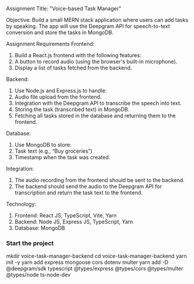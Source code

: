 Assignment Title: "Voice-based Task Manager"

Objective: Build a small MERN stack application where users can add tasks by speaking. The app will use the Deepgram API for speech-to-text conversion and store the tasks in MongoDB.

Assignment Requirements
Frontend:
1. Build a React.js frontend with the following features:
2. A button to record audio (using the browser's built-in microphone).
3. Display a list of tasks fetched from the backend.

Backend:
1. Use Node.js and Express.js to handle:
2. Audio file upload from the frontend.
3. Integration with the Deepgram API to transcribe the speech into text.
4. Storing the task (transcribed text) in MongoDB.
5. Fetching all tasks stored in the database and returning them to the frontend.

Database:
1. Use MongoDB to store:
2. Task text (e.g., “Buy groceries”)
3. Timestamp when the task was created.

Integration:
1. The audio recording from the frontend should be sent to the backend.
2. The backend should send the audio to the Deepgram API for transcription and return the task text to the frontend.

Technology:
1. Frontend: React JS, TypeScript, Vite, Yarn
2. Backend: Node JS, Express JS, TypeScript, Yarn
3. Database: MongoDB

### Start the project
mkdir voice-task-manager-backend
cd voice-task-manager-backend
yarn init -y
yarn add express mongoose cors dotenv multer
yarn add -D @deepgram/sdk typescript @types/express @types/cors @types/multer @types/node ts-node-dev